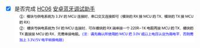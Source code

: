 - [x] 是否完成
[HC06](assets/HC-06.pdf)
[安卓蓝牙调试助手](https://www.hc01.com/home)
![](assets/截图_20230322095408.png)
